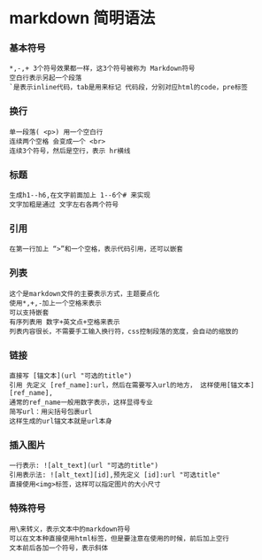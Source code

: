 # markdown 简明语法

### 基本符号
```
*,-,+ 3个符号效果都一样，这3个符号被称为 Markdown符号
空白行表示另起一个段落
`是表示inline代码，tab是用来标记 代码段，分别对应html的code，pre标签
```
### 换行
```
单一段落( <p>) 用一个空白行
连续两个空格 会变成一个 <br>
连续3个符号，然后是空行，表示 hr横线
```
### 标题
```
生成h1--h6,在文字前面加上 1--6个# 来实现
文字加粗是通过 文字左右各两个符号
```
### 引用
```
在第一行加上 “>”和一个空格，表示代码引用，还可以嵌套
```
### 列表
```
这个是markdown文件的主要表示方式，主题要点化
使用*,+,-加上一个空格来表示
可以支持嵌套
有序列表用 数字+英文点+空格来表示
列表内容很长，不需要手工输入换行符，css控制段落的宽度，会自动的缩放的
```
### 链接
```
直接写 [锚文本](url "可选的title")
引用 先定义 [ref_name]:url，然后在需要写入url的地方， 这样使用[锚文本][ref_name],
通常的ref_name一般用数字表示，这样显得专业
简写url：用尖括号包裹url 
这样生成的url锚文本就是url本身
```
### 插入图片
```
一行表示: ![alt_text](url "可选的title")
引用表示法: ![alt_text][id],预先定义 [id]:url "可选title"
直接使用<img>标签，这样可以指定图片的大小尺寸
```
### 特殊符号
```
用\来转义，表示文本中的markdown符号
可以在文本种直接使用html标签，但是要注意在使用的时候，前后加上空行
文本前后各加一个符号，表示斜体
```